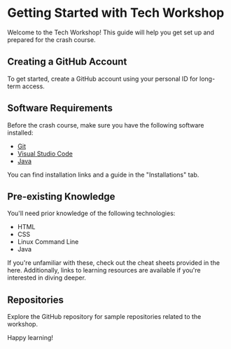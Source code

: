 # Getting Started with Tech Workshop

Welcome to the Tech Workshop! This guide will help you get set up and prepared for the crash course.

## Creating a GitHub Account

To get started, create a GitHub account using your personal ID for long-term access. 

## Software Requirements

Before the crash course, make sure you have the following software installed:

- [Git](https://git-scm.com/)
- [Visual Studio Code](https://code.visualstudio.com/)
- [Java](https://www.java.com/en/download/)

You can find installation links and a guide in the "Installations" tab.

## Pre-existing Knowledge

You'll need prior knowledge of the following technologies:

- HTML
- CSS
- Linux Command Line
- Java

If you're unfamiliar with these, check out the cheat sheets provided in the here. Additionally, links to learning resources are available if you're interested in diving deeper.

## Repositories

Explore the GitHub repository for sample repositories related to the workshop.

Happy learning!

